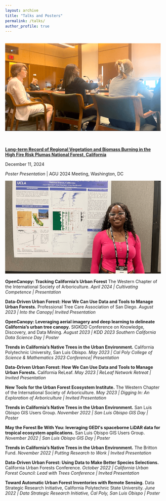 ```yaml
---
layout: archive
title: "Talks and Posters"
permalink: /talks/
author_profile: true
---
```

<br>
<div><img src="/images/joan-speaking.png" alt="Joan speaking" style="width: 100%; max-height: 300px; object-fit: cover;"></div>

<br>
<br>
<div class="list__item">
  <article class="archive__item" itemscope="" itemtype="http://schema.org/CreativeWork">
  <p class="archive__item-title" itemprop="headline" style="font-weight: 700;">
    <a href="https://agu.confex.com/agu/agu24/meetingapp.cgi/Paper/1573428" rel="permalink" target="_blank">
    Long-term Record of Regional Vegetation and Biomass Burning in the High Fire Risk Plumas National Forest, California
    </a>
  </p>
  <p class="page__meta" stye="font-size: 0.75em; color: ##9ba1a6;"><i class="fas fa-calendar-alt" aria-hidden="true"></i> December 11, 2024</p>
  <p class="archive__item-excerpt" itemprop="description"><i>Poster Presentation</i> | AGU 2024 Meeting, Washington, DC</p>
    <div><img src="/images/joan-washington.png" alt="Joan in Washington DC" style="width: 100%; max-height: 300px; object-fit: cover;"></div>
  </article>
</div>

**OpenCanopy: Tracking California’s Urban Forest** The Western Chapter of the International Society of Arboriculture. 
*April 2024 | Cultivating Competence | Presentation*

**Data-Driven Urban Forest: How We Can Use Data and Tools to Manage Urban Forests.** Professional Tree Care Association of San Diego.
*August 2023 | Into the Canopy| Invited Presentation*

**OpenCanopy: Leveraging aerial imagery and deep learning to delineate California’s urban tree canopy.** SIGKDD Conference on Knowledge, Discovery, and Data Mining. 
*August 2023 | KDD 2023 Southern California Data Science Day | Poster*

**Trends in California’s Native Trees in the Urban Environment.** California Polytechnic University, San Luis Obispo. 
*May 2023 | Cal Poly College of Science & Mathematics 2023 Conference| Presentation*

**Data-Driven Urban Forest: How We Can Use Data and Tools to Manage Urban Forests.** California ReLeaf. 
*May 2023 | ReLeaf Network Retreat | Invited Presentation*

**New Tools for the Urban Forest Ecosystem Institute.** The Western Chapter of the International Society of Arboriculture. 
*May 2023 | Digging In: An Exploration of Arboriculture | Invited Presentation*

**Trends in California’s Native Trees in the Urban Environment.** San Luis Obispo GIS Users 	Group.
*November 2022 | San Luis Obispo GIS Day | Poster*

**May the Forest Be With You: leveraging GEDI's spaceborne LiDAR data for tropical ecosystem applications.** San Luis Obispo GIS Users 	Group.
*November 2022 | San Luis Obispo GIS Day | Poster*

**Trends in California’s Native Trees in the Urban Environment.** The Britton Fund.
*November 2022 | Putting Research to Work | Invited Presentation*

**Data-Driven Urban Forest: Using Data to Make Better Species Selections.** California 	Urban Forests Conference.
*October 2022 | California Urban Forest Council: Lead with Trees Conference | Invited Presentation* 

**Toward Automatic Urban Forest Inventories with Remote Sensing.** Data Strategic 	Research Initiative, California Polytechnic State University. 
*June 2022 | Data Strategic Research Initiative, Cal Poly, San Luis Obispo | Poster*

